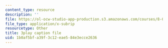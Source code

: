 ```yaml
---
content_type: resource
description: ''
file: https://ol-ocw-studio-app-production.s3.amazonaws.com/courses/8-04-quantum-physics-i-spring-2016/1b0af5bfa39f3c12eae584e3ecce2636_qP6y2edM6Ms.srt
file_type: application/x-subrip
resourcetype: Other
title: 3play caption file
uid: 1b0af5bf-a39f-3c12-eae5-84e3ecce2636
---
```

